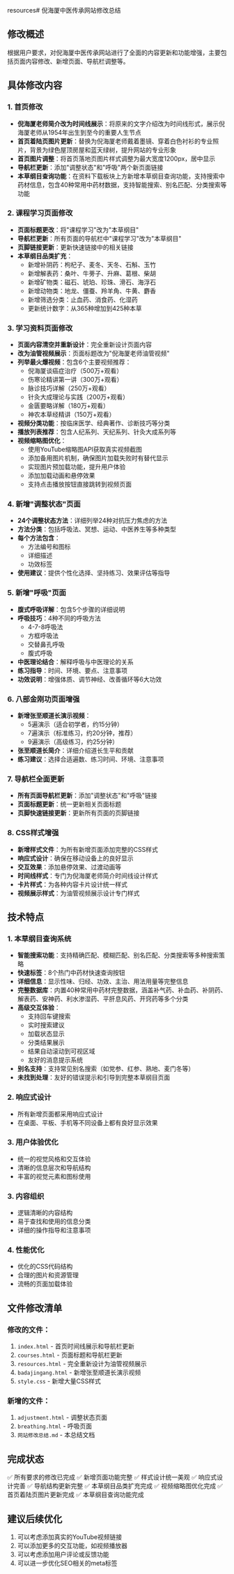 resources# 倪海厦中医传承网站修改总结

## 修改概述
根据用户要求，对倪海厦中医传承网站进行了全面的内容更新和功能增强，主要包括页面内容修改、新增页面、导航栏调整等。

## 具体修改内容

### 1. 首页修改
- **倪海厦老师简介改为时间线展示**：将原来的文字介绍改为时间线形式，展示倪海厦老师从1954年出生到至今的重要人生节点
- **首页着陆页图片更新**：替换为倪海厦老师戴着墨镜、穿着白色衬衫的专业照片，背景为绿色屋顶房屋和蓝天绿树，提升网站的专业形象
- **首页图片调整**：将首页落地页图片样式调整为最大宽度1200px，居中显示
- **导航栏更新**：添加"调整状态"和"呼吸"两个新页面链接
- **本草纲目查询功能**：在资料下载板块上方新增本草纲目查询功能，支持搜索中药材信息，包含40种常用中药材数据，支持智能搜索、别名匹配、分类搜索等功能

### 2. 课程学习页面修改
- **页面标题更改**：将"课程学习"改为"本草纲目"
- **导航栏更新**：所有页面的导航栏中"课程学习"改为"本草纲目"
- **页脚链接更新**：更新快速链接中的相关链接
- **本草纲目品类扩充**：
  - 新增补阴药：枸杞子、麦冬、天冬、石斛、玉竹
  - 新增解表药：桑叶、牛蒡子、升麻、葛根、柴胡
  - 新增矿物类：磁石、琥珀、珍珠、滑石、海浮石
  - 新增动物类：地龙、僵蚕、羚羊角、牛黄、麝香
  - 新增筛选分类：止血药、消食药、化湿药
  - 更新统计数字：从365种增加到425种本草

### 3. 学习资料页面修改
- **页面内容清空并重新设计**：完全重新设计页面内容
- **改为油管视频展示**：页面标题改为"倪海厦老师油管视频"
- **列举最火爆视频**：包含6个主要视频推荐：
  - 倪海厦谈癌症治疗（500万+观看）
  - 伤寒论精讲第一讲（300万+观看）
  - 脉诊技巧详解（250万+观看）
  - 针灸大成理论与实践（200万+观看）
  - 金匮要略详解（180万+观看）
  - 神农本草经精讲（150万+观看）
- **视频分类功能**：按临床医学、经典著作、诊断技巧等分类
- **播放列表推荐**：包含人纪系列、天纪系列、针灸大成系列等
- **视频缩略图优化**：
  - 使用YouTube缩略图API获取真实视频截图
  - 添加备用图片机制，确保图片加载失败时有替代显示
  - 实现图片预加载功能，提升用户体验
  - 添加加载动画和悬停效果
  - 支持点击播放按钮直接跳转到视频页面

### 4. 新增"调整状态"页面
- **24个调整状态方法**：详细列举24种对抗压力焦虑的方法
- **方法分类**：包括呼吸法、冥想、运动、中医养生等多种类型
- **每个方法包含**：
  - 方法编号和图标
  - 详细描述
  - 功效标签
- **使用建议**：提供个性化选择、坚持练习、效果评估等指导

### 5. 新增"呼吸"页面
- **腹式呼吸详解**：包含5个步骤的详细说明
- **呼吸技巧**：4种不同的呼吸方法
  - 4-7-8呼吸法
  - 方框呼吸法
  - 交替鼻孔呼吸
  - 腹式呼吸
- **中医理论结合**：解释呼吸与中医理论的关系
- **练习指导**：时间、环境、要点、注意事项
- **功效说明**：增强体质、调节神经、改善循环等6大功效

### 6. 八部金刚功页面增强
- **新增张至顺道长演示视频**：
  - 5遍演示（适合初学者，约15分钟）
  - 7遍演示（标准练习，约20分钟，推荐）
  - 9遍演示（高级练习，约25分钟）
- **张至顺道长简介**：详细介绍道长生平和贡献
- **练习建议**：选择合适遍数、练习时间、环境、注意事项

### 7. 导航栏全面更新
- **所有页面导航栏更新**：添加"调整状态"和"呼吸"链接
- **页面标题更新**：统一更新相关页面标题
- **页脚快速链接更新**：更新所有页面的页脚链接

### 8. CSS样式增强
- **新增样式文件**：为所有新增页面添加完整的CSS样式
- **响应式设计**：确保在移动设备上的良好显示
- **交互效果**：添加悬停效果、过渡动画等
- **时间线样式**：专门为倪海厦老师简介时间线设计样式
- **卡片样式**：为各种内容卡片设计统一样式
- **视频展示样式**：为油管视频展示设计专门样式

## 技术特点

### 1. 本草纲目查询系统
- **智能搜索功能**：支持精确匹配、模糊匹配、别名匹配、分类搜索等多种搜索策略
- **快速标签**：8个热门中药材快速查询按钮
- **详细信息**：显示性味、归经、功效、主治、用法用量等完整信息
- **完整数据库**：内置40种常用中药材完整数据，涵盖补气药、补血药、补阴药、解表药、安神药、利水渗湿药、平肝息风药、开窍药等多个分类
- **高级交互体验**：
  - 支持回车键搜索
  - 实时搜索建议
  - 加载状态显示
  - 分类结果展示
  - 结果自动滚动到可视区域
  - 友好的消息提示系统
- **别名支持**：支持常见别名搜索（如党参、红参、熟地、麦门冬等）
- **未找到处理**：友好的错误提示和引导到完整本草纲目页面

### 2. 响应式设计
- 所有新增页面都采用响应式设计
- 在桌面、平板、手机等不同设备上都有良好显示效果

### 3. 用户体验优化
- 统一的视觉风格和交互体验
- 清晰的信息层次和导航结构
- 丰富的视觉元素和图标使用

### 3. 内容组织
- 逻辑清晰的内容结构
- 易于查找和使用的信息分类
- 详细的操作指导和注意事项

### 4. 性能优化
- 优化的CSS代码结构
- 合理的图片和资源管理
- 流畅的页面加载体验

## 文件修改清单

### 修改的文件：
1. `index.html` - 首页时间线展示和导航栏更新
2. `courses.html` - 页面标题和导航栏更新
3. `resources.html` - 完全重新设计为油管视频展示
4. `badajingang.html` - 新增张至顺道长演示视频
5. `style.css` - 新增大量CSS样式

### 新增的文件：
1. `adjustment.html` - 调整状态页面
2. `breathing.html` - 呼吸页面
3. `网站修改总结.md` - 本总结文档

## 完成状态
✅ 所有要求的修改已完成
✅ 新增页面功能完整
✅ 样式设计统一美观
✅ 响应式设计完善
✅ 导航结构更新完整
✅ 本草纲目品类扩充完成
✅ 视频缩略图优化完成
✅ 首页着陆页图片更新完成
✅ 本草纲目查询功能完成

## 建议后续优化
1. 可以考虑添加真实的YouTube视频链接
2. 可以添加更多的交互功能，如视频播放器
3. 可以考虑添加用户评论或反馈功能
4. 可以进一步优化SEO相关的meta标签

